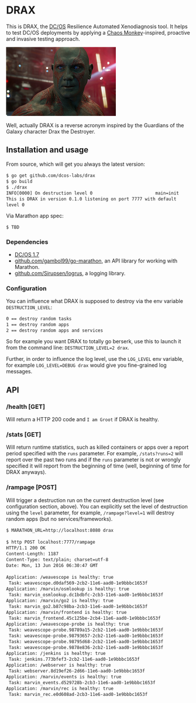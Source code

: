 # DRAX

This is DRAX, the [DC/OS](https://dcos.io) Resilience Automated Xenodiagnosis tool. It helps to test DC/OS deployments by applying a [Chaos Monkey](http://techblog.netflix.com/2012/07/chaos-monkey-released-into-wild.html)-inspired, proactive and invasive testing approach.

![DRAX logo](img/drax-logo.png)

Well, actually DRAX is a reverse acronym inspired by the Guardians of the Galaxy character Drax the Destroyer.

## Installation and usage

From source, which will get you always the latest version:

    $ go get github.com/dcos-labs/drax
    $ go build
    $ ./drax
    INFO[0000] On destruction level 0                        main=init
    This is DRAX in version 0.1.0 listening on port 7777 with default level 0

Via Marathon app spec:

    $ TBD

### Dependencies

- [DC/OS 1.7](https://dcos.io/releases/1.7.0/)
- [github.com/gambol99/go-marathon](https://github.com/gambol99/go-marathon), an API library for working with Marathon.
- [github.com/Sirupsen/logrus](https://github.com/Sirupsen/logrus), a logging library.

### Configuration

You can influence what DRAX is supposed to destroy via the env variable `DESTRUCTION_LEVEL`: 

    0 == destroy random tasks
    1 == destroy random apps
    2 == destroy random apps and services

So for example you want DRAX to totally go berserk, use this to launch it from the command line: `DESTRUCTION_LEVEL=2 drax`.

Further, in order to influence the log level, use the `LOG_LEVEL` env variable, for example `LOG_LEVEL=DEBUG drax` would give you fine-grained log messages.

## API

### /health [GET]

Will return a HTTP 200 code and `I am Groot` if DRAX is healthy.

### /stats [GET]

Will return runtime statistics, such as killed containers or apps over a report period specified with the `runs` parameter. For example, `/stats?runs=2` will report over the past two runs and if the `runs` parameter is not or wrongly specified it will report from the beginning of time (well, beginning of time for DRAX anyways).

### /rampage [POST]

Will trigger a destruction run on the current destruction level (see configuration section, above). You can explicitly set the level of destruction using the `level` parameter, for example, `/rampage?level=1` will destroy random apps (but no services/frameworks).

    $ MARATHON_URL=http://localhost:8080 drax

    $ http POST localhost:7777/rampage
    HTTP/1.1 200 OK
    Content-Length: 1187
    Content-Type: text/plain; charset=utf-8
    Date: Mon, 13 Jun 2016 06:30:47 GMT
    
    Application: /weavescope is healthy: true
     Task: weavescope.d0daf569-2cb2-11e6-aad0-1e9bbbc1653f
    Application: /marvin/osmlookup is healthy: true
     Task: marvin_osmlookup.dc1bdbfc-2cb3-11e6-aad0-1e9bbbc1653f
    Application: /marvin/go2 is healthy: true
     Task: marvin_go2.b87c98ba-2cb3-11e6-aad0-1e9bbbc1653f
    Application: /marvin/frontend is healthy: true
     Task: marvin_frontend.45c125be-2cb4-11e6-aad0-1e9bbbc1653f
    Application: /weavescope-probe is healthy: true
     Task: weavescope-probe.98789a15-2cb2-11e6-aad0-1e9bbbc1653f
     Task: weavescope-probe.98793657-2cb2-11e6-aad0-1e9bbbc1653f
     Task: weavescope-probe.98795d68-2cb2-11e6-aad0-1e9bbbc1653f
     Task: weavescope-probe.9878e836-2cb2-11e6-aad0-1e9bbbc1653f
    Application: /jenkins is healthy: true
     Task: jenkins.773bfef3-2cb2-11e6-aad0-1e9bbbc1653f
    Application: /webserver is healthy: true
     Task: webserver.8d19ef26-2d66-11e6-aad0-1e9bbbc1653f
    Application: /marvin/events is healthy: true
     Task: marvin_events.d529728b-2cb3-11e6-aad0-1e9bbbc1653f
    Application: /marvin/rec is healthy: true
     Task: marvin_rec.e0d608ad-2cb3-11e6-aad0-1e9bbbc1653f
